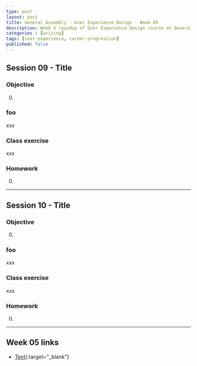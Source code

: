 ```yaml
---
type: post
layout: post
title: General Assembly - User Experience Design - Week 05
description: Week 5 roundup of User Experience Design course at General Assembly, London.
categories : [writing]
tags: [user-experience, career-progression]
published: false
---
```


## Session 09 - Title

### Objective

0. 

### foo

xxx

### Class exercise

xxx

### Homework

0. 

---

## Session 10 - Title

### Objective

0. 

### foo

xxx

### Class exercise

xxx

### Homework

0. 

---

## Week 05 links

* [Text](url){:target="_blank"}
